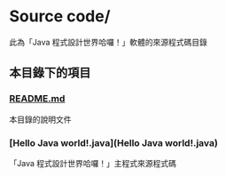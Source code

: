 # Source code/
此為「Java 程式設計世界哈囉！」軟體的來源程式碼目錄

## 本目錄下的項目
### [README.md](README.md)
本目錄的說明文件

### [Hello Java world!.java](Hello Java world!.java)
「Java 程式設計世界哈囉！」主程式來源程式碼
